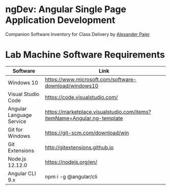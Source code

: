 # ngDev: Angular Single Page Application Development

Companion Software Inventory for Class Delivery by [Alexander Pajer](https://www.integrations.at/kontakt.aspx)

# Lab Machine Software Requirements

| Software                 | Link                                                                    |
| ------------------------ | ----------------------------------------------------------------------- |
| Windows 10               | https://www.microsoft.com/software-download/windows10                   |
| Visual Studio Code       | https://code.visualstudio.com/                                          |
| Angular Language Service | https://marketplace.visualstudio.com/items?itemName=Angular.ng-template |
| Git for Windows          | https://git-scm.com/download/win                                        |
| Git Extensions           | http://gitextensions.github.io                                          |
| Node.js 12.12.0          | https://nodejs.org/en/                                                  |
| Angular CLI 9.x          | npm i -g @angular/cli                                                   |
